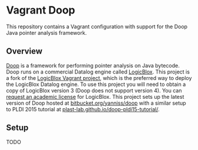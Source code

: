 # Vagrant Doop
This repository contains a Vagrant configuration with support for the Doop Java pointer analysis framework.

## Overview
[Doop](http://doop.program-analysis.org) is a framework for performing pointer analysis on Java bytecode. Doop runs on a commercial Datalog engine called [LogicBlox](http://www.logicblox.com/). This project is a fork of the [LogicBlox Vagrant project](https://bitbucket.org/logicblox/lb-vagrant), which is the preferred way to deploy the LogicBlox Datalog engine. To use this project you will need to obtain a copy of LogicBlox version 3 (Doop does not support version 4).  You can [request an academic license](http://www.logicblox.com/learn/academic-license-request-form/) for LogicBlox. This project sets up the latest version of Doop hosted at [bitbucket.org/yanniss/doop](https://bitbucket.org/yanniss/doop) with a similar setup to PLDI 2015 tutorial at  [plast-lab.github.io/doop-pldi15-tutorial/](https://plast-lab.github.io/doop-pldi15-tutorial/).

## Setup
TODO

